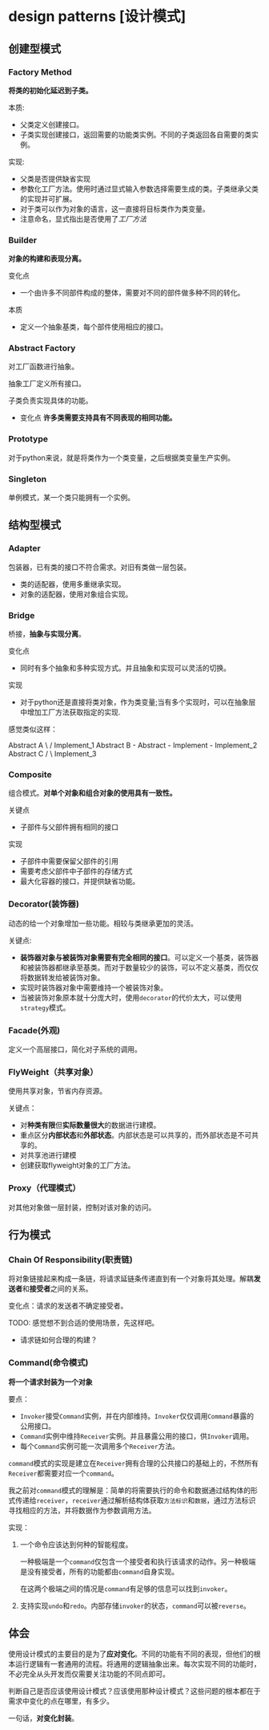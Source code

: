 # design patterns [设计模式]

## 创建型模式

### Factory Method

**将类的初始化延迟到子类。**

本质:
- 父类定义创建接口。
- 子类实现创建接口，返回需要的功能类实例。不同的子类返回各自需要的类实例。

实现:
- 父类是否提供缺省实现
- 参数化工厂方法。使用时通过显式输入参数选择需要生成的类。子类继承父类的实现并可扩展。
- 对于类可以作为对象的语言，这一直接将目标类作为类变量。
- 注意命名，显式指出是否使用了*工厂方法*

### Builder

**对象的构建和表现分离。**

变化点
- 一个由许多不同部件构成的整体，需要对不同的部件做多种不同的转化。

本质
- 定义一个抽象基类，每个部件使用相应的接口。

### Abstract Factory

对工厂函数进行抽象。

抽象工厂定义所有接口。

子类负责实现具体的功能。

- 变化点
**许多类需要支持具有不同表现的相同功能。**

### Prototype

对于python来说，就是将类作为一个类变量，之后根据类变量生产实例。

### Singleton

单例模式，某一个类只能拥有一个实例。

## 结构型模式

### Adapter

包装器，已有类的接口不符合需求。对旧有类做一层包装。
- 类的适配器，使用多重继承实现。
- 对象的适配器，使用对象组合实现。

### Bridge

桥接，**抽象与实现分离**。

变化点
- 同时有多个抽象和多种实现方式。并且抽象和实现可以灵活的切换。

实现
- 对于python还是直接将类对象，作为类变量;当有多个实现时，可以在抽象层中增加工厂方法获取指定的实现.

感觉类似这样：

Abstract A \                      / Implement_1
Abstract B -  Abstract - Implement - Implement_2
Abstract C /                      \ Implement_3

### Composite

组合模式。**对单个对象和组合对象的使用具有一致性。**

关键点
- 子部件与父部件拥有相同的接口

实现
- 子部件中需要保留父部件的引用
- 需要考虑父部件中子部件的存储方式
- 最大化容器的接口，并提供缺省功能。

### Decorator(装饰器)

动态的给一个对象增加一些功能。相较与类继承更加的灵活。

关键点:
- **装饰器对象与被装饰对象需要有完全相同的接口**。可以定义一个基类，装饰器和被装饰器都继承至基类。而对于数量较少的装饰，可以不定义基类，而仅仅将数据转发给被装饰对象。
- 实现时装饰器对象中需要维持一个被装饰对象。
- 当被装饰对象原本就十分庞大时，使用`decorator`的代价太大，可以使用`strategy`模式。

### Facade(外观)

定义一个高层接口，简化对子系统的调用。

### FlyWeight（共享对象）

使用共享对象，节省内存资源。

关键点：
- 对**种类有限**但**实际数量很大**的数据进行建模。
- 重点区分**内部状态**和**外部状态**。内部状态是可以共享的，而外部状态是不可共享的。
- 对共享池进行建模
- 创建获取flyweight对象的工厂方法。

### Proxy（代理模式）

对其他对象做一层封装，控制对该对象的访问。

## 行为模式

### Chain Of Responsibility(职责链)

将对象链接起来构成一条链，将请求延链条传递直到有一个对象将其处理。解耦**发送者**和**接受者**之间的关系。

变化点：请求的发送者不确定接受者。

TODO: 感觉想不到合适的使用场景，先这样吧。
- 请求链如何合理的构建？

### Command(命令模式)

**将一个请求封装为一个对象**

要点：
- `Invoker`接受`Command`实例，并在内部维持。`Invoker`仅仅调用`Command`暴露的公用接口。
- `Command`实例中维持`Receiver`实例。并且暴露公用的接口，供`Invoker`调用。
- 每个`Command`实例可能一次调用多个`Receiver`方法。

`command`模式的实现是建立在`Receiver`拥有合理的公共接口的基础上的，不然所有`Receiver`都需要对应一个`command`。

我之前对`command`模式的理解是：简单的将需要执行的命令和数据通过结构体的形式传递给`receiver`，`receiver`通过解析结构体获取`方法标识`和`数据`，通过方法标识寻找相应的方法，并将数据作为参数调用方法。

实现：
1. 一个命令应该达到何种的智能程度。

    一种极端是一个`command`仅包含一个接受者和执行该请求的动作。另一种极端是没有接受者，所有的功能都由`command`自身实现。

    在这两个极端之间的情况是`command`有足够的信息可以找到`invoker`。

2. 支持实现`undo`和`redo`。内部存储`invoker`的状态，`command`可以被`reverse`。



## 体会

使用设计模式的主要目的是为了**应对变化**。不同的功能有不同的表现，但他们的根本运行逻辑有一套通用的流程。将通用的逻辑抽象出来。每次实现不同的功能时，不必完全从头开发而仅需要关注功能的不同点即可。

判断自己是否应该使用设计模式？应该使用那种设计模式？这些问题的根本都在于需求中变化的点在哪里，有多少。

一句话，**对变化封装**。
